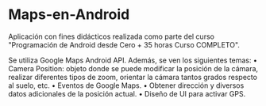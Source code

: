 # Maps-en-Android
Aplicación con fines didácticos realizada como parte del curso "Programación de Android desde Cero + 35 horas Curso COMPLETO".

Se utiliza Google Maps Android API. Además, se ven los siguientes temas:
  •	Camera Position: objeto donde se puede modificar la posición de la cámara, realizar diferentes tipos de zoom, orientar la cámara tantos grados respecto al suelo, etc.
  •	Eventos de Google Maps.
  •	Obtener dirección y diversos datos adicionales de la posición actual.
  •	Diseño de UI para activar GPS.

